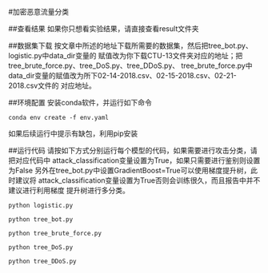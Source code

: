 #加密恶意流量分类

##查看结果
如果你只想看实验结果，请直接查看result文件夹

##数据集下载
按文章中所述的地址下载所需要的数据集，然后把tree_bot.py、logistic.py中data_dir变量的
赋值改为你下载CTU-13文件夹对应的地址；把tree_brute_force.py、tree_DoS.py、tree_DDoS.py、
tree_brute_force.py中data_dir变量的赋值改为所下02-14-2018.csv、02-15-2018.csv、02-21-2018.csv文件的
对应地址。

##环境配置
安装conda软件，并运行如下命令    
    
    conda env create -f env.yaml
如果后续运行中提示有缺包，利用pip安装

##运行代码
请按如下方式分别运行每个模型的代码，如果需要进行攻击分类，请把对应代码中
attack_classification变量设置为True，如果只需要进行鉴别则设置为False
另外在tree_bot.py中设置GradientBoost=True可以使用梯度提升树，此时建议将
attack_classification变量设置为True否则会训练很久，而且报告中并不建议进行利用梯度
提升树进行多分类。
    
    python logistic.py

    python tree_bot.py

    python tree_brute_force.py

    python tree_DoS.py
    
    python tree_DDoS.py



